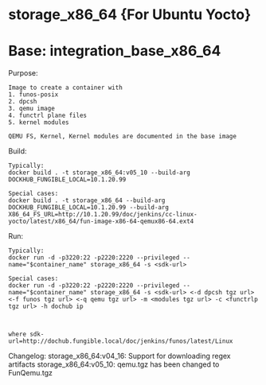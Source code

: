 # storage_x86_64 {For Ubuntu Yocto}
# Base: integration_base_x86_64

Purpose:
```
Image to create a container with
1. funos-posix
2. dpcsh
3. qemu image
4. functrl plane files
5. kernel modules

QEMU FS, Kernel, Kernel modules are documented in the base image
```

Build:
```
Typically:
docker build . -t storage_x86_64:v05_10 --build-arg DOCKHUB_FUNGIBLE_LOCAL=10.1.20.99

Special cases:
docker build . -t storage_x86_64 --build-arg DOCKHUB_FUNGIBLE_LOCAL=10.1.20.99 --build-arg X86_64_FS_URL=http://10.1.20.99/doc/jenkins/cc-linux-yocto/latest/x86_64/fun-image-x86-64-qemux86-64.ext4
```

Run:
```
Typically:
docker run -d -p3220:22 -p2220:2220 --privileged --name="$container_name" storage_x86_64 -s <sdk-url>

Special cases:
docker run -d -p3220:22 -p2220:2220 --privileged --name="$container_name" storage_x86_64 -s <sdk-url> <-d dpcsh tgz url> <-f funos tgz url> <-q qemu tgz url> -m <modules tgz url> -c <functrlp tgz url> -h dochub ip



where sdk-url=http://dochub.fungible.local/doc/jenkins/funos/latest/Linux
```

Changelog:
storage_x86_64:v04_16: Support for downloading regex artifacts
storage_x86_64:v05_10: qemu.tgz has been changed to FunQemu.tgz
